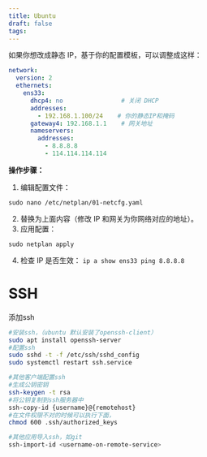 ```yaml
---
title: Ubuntu
draft: false
tags:
---
```

 如果你想改成静态 IP，基于你的配置模板，可以调整成这样：

```yaml
network:
  version: 2
  ethernets:
    ens33:
      dhcp4: no                # 关闭 DHCP
      addresses:
        - 192.168.1.100/24    # 你的静态IP和掩码
      gateway4: 192.168.1.1    # 网关地址
      nameservers:
        addresses:
          - 8.8.8.8
          - 114.114.114.114


```



**操作步骤：**

1. 编辑配置文件：

`sudo nano /etc/netplan/01-netcfg.yaml`

2. 替换为上面内容（修改 IP 和网关为你网络对应的地址）。
3. 应用配置：

`sudo netplan apply`

4. 检查 IP 是否生效：
`ip a show ens33 ping 8.8.8.8`
# SSH
添加ssh
```sh 
#安装ssh，（ubuntu 默认安装了openssh-client）
sudo apt install openssh-server
#配置ssh
sudo sshd -t -f /etc/ssh/sshd_config
sudo systemctl restart ssh.service

#其他客户端配置ssh
#生成公钥密钥
ssh-keygen -t rsa
#将公钥复制到ssh服务器中
ssh-copy-id {username}@{remotehost}
#在文件权限不对的时候可以执行下面，
chmod 600 .ssh/authorized_keys

#其他应用导入ssh，如git
ssh-import-id <username-on-remote-service>
```